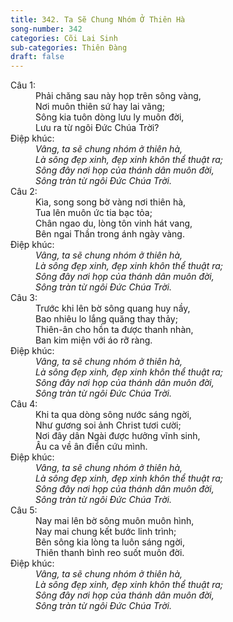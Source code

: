```yaml
---
title: 342. Ta Sẽ Chung Nhóm Ở Thiên Hà
song-number: 342
categories: Cõi Lai Sinh
sub-categories: Thiên Đàng
draft: false
---
```

<dl><dt>Câu 1:</dt><dd data-verse="1">Phải chăng sau này họp trên sông vàng, <br/>Nơi muôn thiên sứ hay lai vãng; <br/>Sông kia tuôn dòng lưu ly muôn đời, <br/>Lưu ra từ ngôi Đức Chúa Trời? </dd><dt>Điệp khúc:</dt><dd data-chorus="1"><em>Vâng, ta sẽ chung nhóm ở thiên hà, <br/>Là sông đẹp xinh, đẹp xinh khôn thể thuật ra; <br/>Sông đây nơi họp của thánh dân muôn đời, <br/>Sông tràn từ ngôi Đức Chúa Trời. </em></dd><dt>Câu 2:</dt><dd data-verse="2">Kìa, song song bờ vàng nơi thiên hà, <br/>Tua lên muôn ức tia bạc tỏa; <br/>Chân ngao du, lòng tôn vinh hát vang, <br/>Bên ngai Thần trong ánh ngày vàng. </dd><dt>Điệp khúc:</dt><dd data-chorus="1"><em>Vâng, ta sẽ chung nhóm ở thiên hà, <br/>Là sông đẹp xinh, đẹp xinh khôn thể thuật ra; <br/>Sông đây nơi họp của thánh dân muôn đời, <br/>Sông tràn từ ngôi Đức Chúa Trời. </em></dd><dt>Câu 3:</dt><dd data-verse="3">Trước khi lên bờ sông quang huy nầy, <br/>Bao nhiêu lo lắng quăng thay thảy; <br/>Thiên-ân cho hồn ta được thanh nhàn, <br/>Ban kim miện với áo rỡ ràng. </dd><dt>Điệp khúc:</dt><dd data-chorus="1"><em>Vâng, ta sẽ chung nhóm ở thiên hà, <br/>Là sông đẹp xinh, đẹp xinh khôn thể thuật ra; <br/>Sông đây nơi họp của thánh dân muôn đời, <br/>Sông tràn từ ngôi Đức Chúa Trời. </em></dd><dt>Câu 4:</dt><dd data-verse="4">Khi ta qua dòng sông nước sáng ngời, <br/>Như gương soi ảnh Christ tươi cười; <br/>Nơi đây dân Ngài được hưởng vĩnh sinh, <br/>Âu ca về ân điển cứu mình. </dd><dt>Điệp khúc:</dt><dd data-chorus="1"><em>Vâng, ta sẽ chung nhóm ở thiên hà, <br/>Là sông đẹp xinh, đẹp xinh khôn thể thuật ra; <br/>Sông đây nơi họp của thánh dân muôn đời, <br/>Sông tràn từ ngôi Đức Chúa Trời. </em></dd><dt>Câu 5:</dt><dd data-verse="5">Nay mai lên bờ sông muôn muôn hình, <br/>Nay mai chung kết bước linh trình; <br/>Bên sông kia lòng ta luôn sáng ngời, <br/>Thiên thanh bình reo suốt muôn đời. </dd><dt>Điệp khúc:</dt><dd data-chorus="1"><em>Vâng, ta sẽ chung nhóm ở thiên hà, <br/>Là sông đẹp xinh, đẹp xinh khôn thể thuật ra; <br/>Sông đây nơi họp của thánh dân muôn đời, <br/>Sông tràn từ ngôi Đức Chúa Trời. </em></dd></dl>